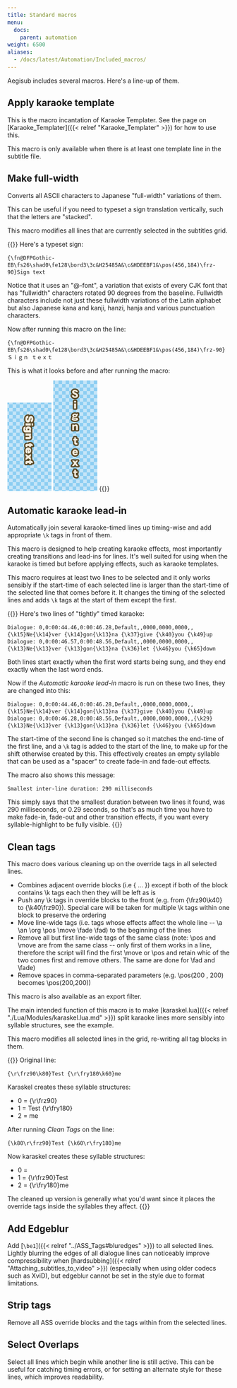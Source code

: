 ```yaml
---
title: Standard macros
menu:
  docs:
    parent: automation
weight: 6500
aliases:
  - /docs/latest/Automation/Included_macros/
---
```


Aegisub includes several macros. Here's a line-up of them.

## Apply karaoke template

This is the macro incantation of Karaoke Templater. See the page on
[Karaoke_Templater]({{< relref "Karaoke_Templater" >}}) for how to use this.

This macro is only available when there is at least one template line in the
subtitle file.

## Make full-width

Converts all ASCII characters to Japanese "full-width" variations of them.

This can be useful if you need to typeset a sign translation vertically,
such that the letters are "stacked".

This macro modifies all lines that are currently selected in the subtitles
grid.

{{<example-box>}}
Here's a typeset sign:

```ass
{\fn@DFPGothic-EB\fs26\shad0\fe128\bord3\3c&H25485A&\c&HDEEBF1&\pos(456,184)\frz-90}Sign text
```

Notice that it uses an "@-font", a variation that exists of every CJK font
that has "fullwidth" characters rotated 90 degrees from the baseline.
Fullwidth characters include not just these fullwidth variations of the
Latin alphabet but also Japanese kana and kanji, hanzi, hanja and various
punctuation characters.

Now after running this macro on the line:

```ass
{\fn@DFPGothic-EB\fs26\shad0\fe128\bord3\3c&H25485A&\c&HDEEBF1&\pos(456,184)\frz-90}Ｓｉｇｎ ｔｅｘｔ
```

This is what it looks before and after running the macro:

![StackedSign1](/img/3.2/StackedSign1.png) ![StackedSign2](/img/3.2/StackedSign2.png)
{{</example-box>}}

## Automatic karaoke lead-in

Automatically join several karaoke-timed lines up timing-wise and add
appropriate `\k` tags in front of them.

This macro is designed to help creating karaoke effects, most importantly
creating transitions and lead-ins for lines. It's well suited for using when
the karaoke is timed but before applying effects, such as karaoke templates.

This macro requires at least two lines to be selected and it only works
sensibly if the start-time of each selected line is larger than the
start-time of the selected line that comes before it. It changes the timing
of the selected lines and adds `\k` tags at the start of them except the
first.

{{<example-box>}}
Here's two lines of "tightly" timed karaoke:

```ass
Dialogue: 0,0:00:44.46,0:00:46.28,Default,,0000,0000,0000,,{\k15}Ne{\k14}ver {\k14}gon{\k13}na {\k37}give {\k40}you {\k49}up
Dialogue: 0,0:00:46.57,0:00:48.56,Default,,0000,0000,0000,,{\k13}Ne{\k13}ver {\k13}gon{\k13}na {\k36}let {\k46}you {\k65}down
```

Both lines start exactly when the first word starts being sung, and they end
exactly when the last word ends.

Now if the _Automatic karaoke lead-in_ macro is run on these two lines, they
are changed into this:

```ass
Dialogue: 0,0:00:44.46,0:00:46.28,Default,,0000,0000,0000,,{\k15}Ne{\k14}ver {\k14}gon{\k13}na {\k37}give {\k40}you {\k49}up
Dialogue: 0,0:00:46.28,0:00:48.56,Default,,0000,0000,0000,,{\k29}{\k13}Ne{\k13}ver {\k13}gon{\k13}na {\k36}let {\k46}you {\k65}down
```

The start-time of the second line is changed so it matches the end-time of
the first line, and a `\k` tag  is added to the start of the line, to make
up for the shift otherwise created by this. This effectively creates an
empty syllable that can be used as a "spacer" to create fade-in and fade-out
effects.

The macro also shows this message:

```plaintext
Smallest inter-line duration: 290 milliseconds
```

This simply says that the smallest duration between two lines it found, was
290 milliseconds, or 0.29 seconds, so that's as much time you have to make
fade-in, fade-out and other transition effects, if you want every
syllable-highlight to be fully visible.
{{</example-box>}}

## Clean tags

This macro does various cleaning up on the override tags in all selected
lines.

- Combines adjacent override blocks (i.e { ... }) except if both of the
  block contains \\k tags each then they will be left as is
- Push any \\k tags in override blocks to the front (e.g. from {\\frz90\\k40}
  to {\\k40\\frz90}). Special care will be taken for multiple \\k tags within
  one block to preserve the ordering
- Move line-wide tags (i.e. tags whose effects affect the whole line -- \\a
  \\an \\org \\pos \\move \\fade \\fad) to the beginning of the lines
- Remove all but first line-wide tags of the same class (note: \\pos and
  \\move are from the same class -- only first of them works in a line,
  therefore the script will find the first \\move or \\pos and retain whic of
  the two comes first and remove others. The same are done for \\fad and
  \\fade)
- Remove spaces in comma-separated parameters (e.g. \\pos(200 , 200) becomes
  \\pos(200,200))

This macro is also available as an export filter.

The main intended function of this macro is to make
[karaskel.lua]({{< relref "./Lua/Modules/karaskel.lua.md" >}}) split karaoke lines more
sensibly into syllable structures, see the example.

This macro modifies all selected lines in the grid, re-writing all tag
blocks in them.

{{<example-box>}}
Original line:

```ass
{\r\frz90\k80}Test {\r\fry180\k60}me
```

Karaskel creates these syllable structures:

- 0 = {\\r\\frz90}
- 1 = Test {\\r\\fry180}
- 2 = me

After running _Clean Tags_ on the line:

```ass
{\k80\r\frz90}Test {\k60\r\fry180}me
```

Now karaskel creates these syllable structures:

- 0 =
- 1 = {\\r\\frz90}Test
- 2 = {\\r\\fry180}me

The cleaned up version is generally what you'd want since it places the
override tags inside the syllables they affect.
{{</example-box>}}

## Add Edgeblur

Add [`\be1`]({{< relref "../ASS_Tags#bluredges" >}}) to all selected lines. Lightly blurring the
edges of all dialogue lines can noticeably improve compressibility when
[hardsubbing]({{< relref "Attaching_subtitles_to_video" >}}) (especially when using older
codecs such as XviD), but edgeblur cannot be set in the style due to format
limitations.

## Strip tags

Remove all ASS override blocks and the tags within from the selected lines.

## Select Overlaps

Select all lines which begin while another line is still active. This can be
useful for catching timing errors, or for setting an alternate style for these
lines, which improves readability.
